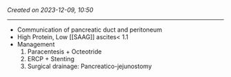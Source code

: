 *Created on 2023-12-09, 10:50* 

---
- Communication of pancreatic duct and peritoneum
- High Protein, Low [[SAAG]] ascites< 1.1 
- Management
	1. Paracentesis + Octeotride
	2. ERCP + Stenting
	3. Surgical drainage: Pancreatico-jejunostomy 